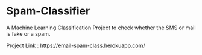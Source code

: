 # Spam-Classifier
A Machine Learning Classification Project to check whether the SMS or mail is fake or a spam.

Project Link : https://email-spam-class.herokuapp.com/
